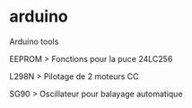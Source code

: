 <H1>arduino</H1>

Arduino tools

EEPROM > Fonctions pour la puce 24LC256

L298N > Pilotage de 2 moteurs CC

SG90 > Oscillateur pour balayage automatique
